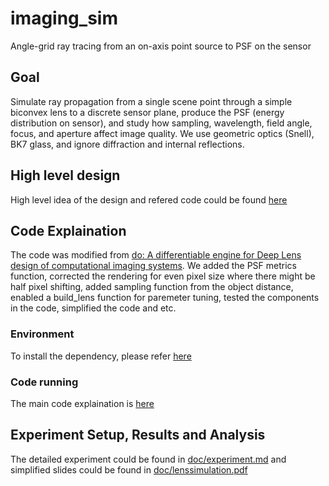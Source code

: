 # imaging_sim
Angle-grid ray tracing from an on-axis point source to PSF on the sensor

## Goal
Simulate ray propagation from a single scene point through a simple biconvex lens to a discrete sensor plane, produce the PSF (energy distribution on sensor), and study how sampling, wavelength, field angle, focus, and aperture affect image quality. We use geometric optics (Snell), BK7 glass, and ignore diffraction and internal reflections.
## High level design

High level idea of the design and refered code could be found [here](./doc/general.md)

## Code Explaination

The code was modified from [do: A differentiable engine for Deep Lens design of computational imaging systems](https://github.com/vccimaging/DiffOptics). We added the PSF metrics function, corrected the rendering for even pixel size where there might be half pixel shifting, added sampling function from the object distance, enabled a build_lens function for paremeter tuning, tested the components in the code, simplified the code and etc.

### Environment
To install the dependency, please refer [here](./create_env.sh)

### Code running
The main code explaination is [here](./doc/codeexplanation.md)

## Experiment Setup, Results and Analysis

The detailed experiment could be found in [doc/experiment.md](./doc/experiment.md) and simplified slides could be found in [doc/lenssimulation.pdf](./doc/lenssimulation.pdf)




